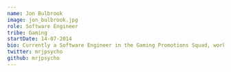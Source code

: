 ```yaml
---
name: Jon Bulbrook
image: jon_bulbrook.jpg
role: Software Engineer
tribe: Gaming
startDate: 14-07-2014
bio: Currently a Software Engineer in the Gaming Promotions Squad, working on internal APIs and real-time promotions using Apache Kafka and NodeJS. Also worked on the new Sky Vegas platform using React, JavaScript and PHP.
twitter: mrjpsycho
github: mrjpsycho
---
```

